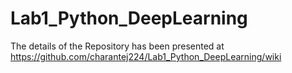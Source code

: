 # Lab1_Python_DeepLearning

The details of the Repository has been presented at 
https://github.com/charantej224/Lab1_Python_DeepLearning/wiki
